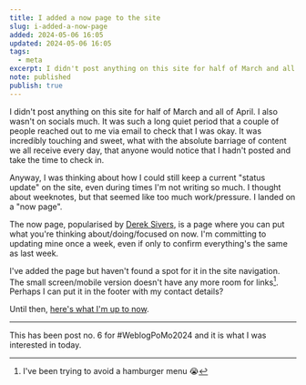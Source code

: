 ```yaml
---
title: I added a now page to the site
slug: i-added-a-now-page
added: 2024-05-06 16:05
updated: 2024-05-06 16:05
tags:
  - meta
excerpt: I didn't post anything on this site for half of March and all of April. I also wasn't on socials much.
note: published
publish: true
---
```

I didn't post anything on this site for half of March and all of April. I also wasn't on socials much. It was such a long quiet period that a couple of people reached out to me via email to check that I was okay. It was incredibly touching and sweet, what with the absolute barriage of content we all receive every day, that anyone would notice that I hadn't posted and take the time to check in.

Anyway, I was thinking about how I could still keep a current "status update" on the site, even during times I'm not writing so much. I thought about weeknotes, but that seemed like too much work/pressure. I landed on a "now page". 

The now page, popularised by [Derek Sivers](https://nownownow.com/about), is a page where you can put what you're thinking about/doing/focused on now. I'm committing to updating mine once a week, even if only to confirm everything's the same as last week.

I've added the page but haven't found a spot for it in the site navigation. The small screen/mobile version doesn't have any more room for links[^1]. Perhaps I can put it in the footer with my contact details?

Until then, <a href="/now/">here's what I'm up to now</a>.

<hr>

This has been post no. 6 for #WeblogPoMo2024 and it is what I was interested in today.

[^1]: I've been trying to avoid a hamburger menu 😭